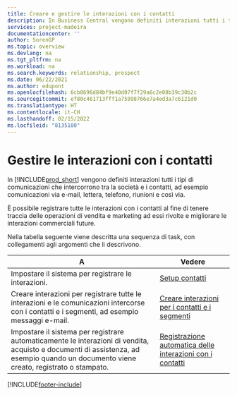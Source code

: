 ```yaml
---
title: Creare e gestire le interazioni con i contatti
description: In Business Central vengono definiti interazioni tutti i tipi di comunicazioni che intercorrono tra la società e i contatti, Leggi i modi per creare e gestire i tuoi contatti.
services: project-madeira
documentationcenter: ''
author: SorenGP
ms.topic: overview
ms.devlang: na
ms.tgt_pltfrm: na
ms.workload: na
ms.search.keywords: relationship, prospect
ms.date: 06/22/2021
ms.author: edupont
ms.openlocfilehash: 6cb8696d84bf9e40d07f7f29a6c2e08b39c30b2c
ms.sourcegitcommit: ef80c461713fff1a75998766e7a4ed3a7c6121d0
ms.translationtype: HT
ms.contentlocale: it-CH
ms.lasthandoff: 02/15/2022
ms.locfileid: "8135180"
---
```

# <a name="managing-interactions-with-your-contacts"></a>Gestire le interazioni con i contatti
In [!INCLUDE[prod_short](includes/prod_short.md)] vengono definiti interazioni tutti i tipi di comunicazioni che intercorrono tra la società e i contatti, ad esempio comunicazioni via e-mail, lettera, telefono, riunioni e così via.

È possibile registrare tutte le interazioni con i contatti al fine di tenere traccia delle operazioni di vendita e marketing ad essi rivolte e migliorare le interazioni commerciali future.

Nella tabella seguente viene descritta una sequenza di task, con collegamenti agli argomenti che li descrivono.

| A | Vedere |
| --- | --- |
| Impostare il sistema per registrare le interazioni. |[Setup contatti](marketing-setup-contacts.md) |
|Creare interazioni per registrare tutte le interazioni e le comunicazioni intercorse con i contatti e i segmenti, ad esempio messaggi e-mail.|[Creare interazioni per i contatti e i segmenti](marketing-how-create-interactions.md)|
|Impostare il sistema per registrare automaticamente le interazioni di vendita, acquisto e documenti di assistenza, ad esempio quando un documento viene creato, registrato o stampato.|[Registrazione automatica delle interazioni con i contatti](marketing-auto-record-interactions.md)|


[!INCLUDE[footer-include](includes/footer-banner.md)]